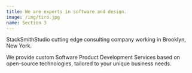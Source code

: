 ```yaml
---
title: We are experts in software and design.
image: /img/tiro.jpg
name: Section 3
---
```

StackSmithStudio cutting edge consulting company working in Brooklyn, New York.

We provide custom Software Product Development Services based on open-source technologies, tailored to your unique business needs.
